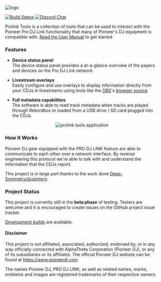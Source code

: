 ![logo](https://user-images.githubusercontent.com/1421724/87513748-0a30ff80-c62e-11ea-9a15-52f46b013087.png)

[![Build Status](https://github.com/evanpurkhiser/prolink-tools/workflows/build/badge.svg)](https://github.com/evanpurkhiser/prolink-tools/actions?query=workflow%3Abuild) [![Discord Chat](https://img.shields.io/discord/767974316587352074?color=%237289DA&label=discord&logo=discord)](http://discord.gg/3eyzdgXJuY)

Prolink Tools is a collection of tools that can be used to interact with the
Pioneer Pro DJ Link functionality that many of Pioneer's DJ equipment is
compatible with.
[Read the User Manual](https://prolink.tools/manual) to get started

### Features

- **Device status panel**  
  The device status panel provides a at-a-glance overview of the payers and
  devices on the Pro DJ Link network.

- **Livestream overlays**  
  Easily configure and use overlays to display information directly from your
  CDJs in livestreams using tools like the
  [OBS](<[https://obsproject.com/](https://obsproject.com/)>)'s [browser
  source](<[https://obsproject.com/forum/resources/browser-plugin.115/](https://obsproject.com/forum/resources/browser-plugin.115/)>).

- **Full metadata capabilities**  
  The software is able to read track metadata when tracks are played through
  Rekordbox or loaded from a USB drive / SD card plugged into the CDJs.

<p align="center">
  <img src="https://user-images.githubusercontent.com/1421724/87513887-41071580-c62e-11ea-83d6-da486759db11.png" alt="prolink tools application" />
</p>

### How It Works

Pioneer DJ gear equipped with the PRO DJ LINK feature are able to communicate
to each other over a network interface. By reverse engineering this protocol
we're able to talk with and understand the information that the CDJs report.

This project is in large part thanks to the work done [Deep-Symmetry/dysentery](https://github.com/Deep-Symmetry/dysentery).

### Project Status

This project is currently still in the **beta phase** of testing. Testers are
welcome and it is encouraged to create issues on the GitHub project issue
tracker.

[Development builds](https://github.com/evanpurkhiser/prolink-tools/releases/tag/main-build) are available.

#### Disclaimer

This project is not affiliated, associated, authorized, endorsed by, or in any
way officially connected with AlphaTheta Corporation (Pioneer DJ), or any of
its subsidiaries or its affiliates. The official Pioneer DJ website can be
found at https://www.pioneerdj.com

The names Pioneer DJ, PRO DJ LINK, as well as related names, marks, emblems and
images are registered trademarks of their respective owners.
